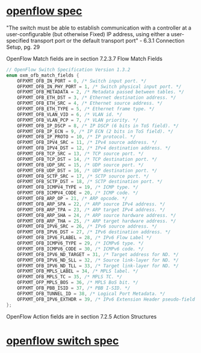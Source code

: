 # [openflow spec](https://opennetworking.org/wp-content/uploads/2014/10/openflow-spec-v1.3.2.pdf)

"The switch must be able to establish communication with a controller at a user-configurable (but otherwise Fixed) IP address, using either a user-specified transport port or the default transport port" - 6.3.1 Connection Setup, pg. 29

OpenFlow Match fields are in section 7.2.3.7 Flow Match Fields
```c
// OpenFlow Switch Specification Version 1.3.2
enum oxm_ofb_match_fields {
    OFPXMT_OFB_IN_PORT = 0, /* Switch input port. */
    OFPXMT_OFB_IN_PHY_PORT = 1, /* Switch physical input port. */
    OFPXMT_OFB_METADATA = 2, /* Metadata passed between tables. */
    OFPXMT_OFB_ETH_DST = 3, /* Ethernet destination address. */
    OFPXMT_OFB_ETH_SRC = 4, /* Ethernet source address. */
    OFPXMT_OFB_ETH_TYPE = 5, /* Ethernet frame type. */
    OFPXMT_OFB_VLAN_VID = 6, /* VLAN id. */
    OFPXMT_OFB_VLAN_PCP = 7, /* VLAN priority. */
    OFPXMT_OFB_IP_DSCP = 8, /* IP DSCP (6 bits in ToS field). */
    OFPXMT_OFB_IP_ECN = 9, /* IP ECN (2 bits in ToS field). */
    OFPXMT_OFB_IP_PROTO = 10, /* IP protocol. */
    OFPXMT_OFB_IPV4_SRC = 11, /* IPv4 source address. */
    OFPXMT_OFB_IPV4_DST = 12, /* IPv4 destination address. */
    OFPXMT_OFB_TCP_SRC = 13, /* TCP source port. */
    OFPXMT_OFB_TCP_DST = 14, /* TCP destination port. */
    OFPXMT_OFB_UDP_SRC = 15, /* UDP source port. */
    OFPXMT_OFB_UDP_DST = 16, /* UDP destination port. */
    OFPXMT_OFB_SCTP_SRC = 17, /* SCTP source port. */
    OFPXMT_OFB_SCTP_DST = 18, /* SCTP destination port. */
    OFPXMT_OFB_ICMPV4_TYPE = 19, /* ICMP type. */
    OFPXMT_OFB_ICMPV4_CODE = 20, /* ICMP code. */
    OFPXMT_OFB_ARP_OP = 21, /* ARP opcode. */
    OFPXMT_OFB_ARP_SPA = 22, /* ARP source IPv4 address. */
    OFPXMT_OFB_ARP_TPA = 23, /* ARP target IPv4 address. */
    OFPXMT_OFB_ARP_SHA = 24, /* ARP source hardware address. */
    OFPXMT_OFB_ARP_THA = 25, /* ARP target hardware address. */
    OFPXMT_OFB_IPV6_SRC = 26, /* IPv6 source address. */
    OFPXMT_OFB_IPV6_DST = 27, /* IPv6 destination address. */
    OFPXMT_OFB_IPV6_FLABEL = 28, /* IPv6 Flow Label */
    OFPXMT_OFB_ICMPV6_TYPE = 29, /* ICMPv6 type. */
    OFPXMT_OFB_ICMPV6_CODE = 30, /* ICMPv6 code. */
    OFPXMT_OFB_IPV6_ND_TARGET = 31, /* Target address for ND. */
    OFPXMT_OFB_IPV6_ND_SLL = 32, /* Source link-layer for ND. */
    OFPXMT_OFB_IPV6_ND_TLL = 33, /* Target link-layer for ND. */
    OFPXMT_OFB_MPLS_LABEL = 34, /* MPLS label. */
    OFPXMT_OFB_MPLS_TC = 35, /* MPLS TC. */
    OFPXMT_OFP_MPLS_BOS = 36, /* MPLS BoS bit. */
    OFPXMT_OFB_PBB_ISID = 37, /* PBB I-SID. */
    OFPXMT_OFB_TUNNEL_ID = 38, /* Logical Port Metadata. */
    OFPXMT_OFB_IPV6_EXTHDR = 39, /* IPv6 Extension Header pseudo-field */
};
```

OpenFlow Action fields are in section 7.2.5 Action Structures

# [openflow switch spec](https://opennetworking.org/wp-content/uploads/2014/10/openflow-spec-v1.3.2.pdf)